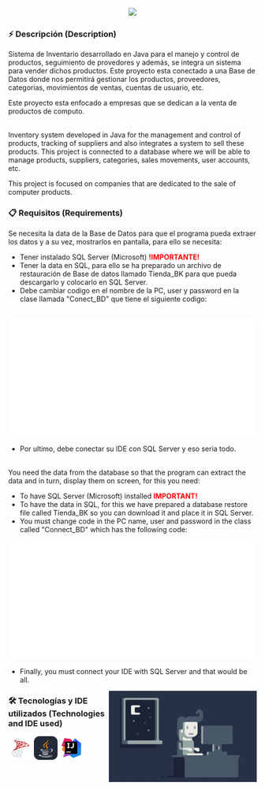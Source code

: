 <p align="center">
  <a href="https://github.com/fairyland0926"><img src="https://readme-typing-svg.herokuapp.com/?lines=Gestor%20de%20Inventario;con%20un%20Sistema%20de%20Venta;Integrado%20:D&font=Pacifico&center=true&width=650&height=120&color=58a6ff&vCenter=true&size=45%22"></a>
</p>

### ⚡ Descripción (Description)

Sistema de Inventario desarrollado en Java para el manejo y control de productos, seguimiento de provedores y además, 
se integra un sistema para vender dichos productos. Este proyecto esta conectado a una Base de Datos donde nos permitirá
gestionar los productos, proveedores, categorias, movimientos de ventas, cuentas de usuario, etc.
<br>

Este proyecto esta enfocado a empresas que se dedican a la venta de productos de computo.

<br>
Inventory system developed in Java for the management and control of products, tracking of suppliers and also integrates a system to sell these products. This project is connected to a database where we will be able to manage products, suppliers, categories, sales movements, user accounts, etc.

This project is focused on companies that are dedicated to the sale of computer products.

### 📋 Requisitos (Requirements)

Se necesita la data de la Base de Datos para que el programa pueda extraer los datos y a su vez, mostrarlos en pantalla, para ello se necesita:

- Tener instalado SQL Server (Microsoft) <b style="color: red">!IMPORTANTE!</b>
- Tener la data en SQL, para ello se ha preparado un archivo de restauración de Base de datos llamado <a href= "https://www.mediafire.com/file/806po1ssiwci0po/Tienda_BK/file" style="text-decoration: none;">Tienda_BK</a> para que pueda descargarlo y colocarlo en SQL Server.
- Debe cambiar codigo en el nombre de la PC, user y password en la clase llamada "Conect_BD" que tiene el siguiente codigo:
<br>
<center><img style="" src="./icons/codeimage-snippet_3.svg" width="500"></center>

- Por ultimo, debe conectar su IDE con SQL Server y eso seria todo. 

<br>
You need the data from the database so that the program can extract the data and in turn, display them on screen, for this you need:

- To have SQL Server (Microsoft) installed <b style="color: red">IMPORTANT!</b>
- To have the data in SQL, for this we have prepared a database restore file called <a href= "https://www.mediafire.com/file/806po1ssiwci0po/Tienda_BK/file" style="text-decoration: none;">Tienda_BK</a> so you can download it and place it in SQL Server.
- You must change code in the PC name, user and password in the class called "Connect_BD" which has the following code:
  <br>
<center><img style="" src="./icons/codeimage-snippet_3.svg" width="500"></center>

- Finally, you must connect your IDE with SQL Server and that would be all.

<img alt="Night Coding" src="https://raw.githubusercontent.com/AVS1508/AVS1508/master/assets/Night-Coding.gif" align="right"/>

### 🛠️ Tecnologías y IDE utilizados (Technologies and IDE used)

<img src="./icons/icons8-microsoft-sql-server.svg" width="48"> <img src="./icons/Java-Dark.svg" width="48"> <img src="./icons/icons8-intellij-idea.svg" width="48">

